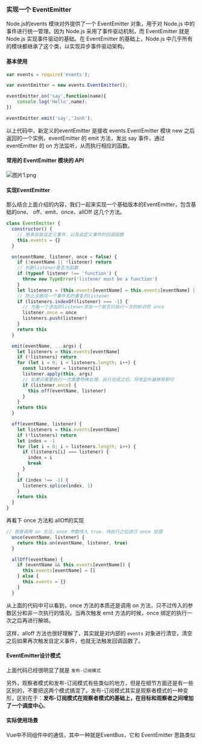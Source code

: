 ### **实现一个 EventEmitter**

Node.js的events 模块对外提供了一个 EventEmitter 对象，用于对 Node.js 中的事件进行统一管理。因为 Node.js 采用了事件驱动机制，而 EventEmitter 就是 Node.js 实现事件驱动的基础。在 EventEmitter 的基础上，Node.js 中几乎所有的模块都继承了这个类，以实现异步事件驱动架构。

#### 基本使用

```javascript
var events = require('events');

var eventEmitter = new events.EventEmitter();

eventEmitter.on('say',function(name){
    console.log('Hello',name);
})

eventEmitter.emit('say','Jonh');

```

以上代码中，新定义的eventEmitter 是接收 events.EventEmitter 模块 new 之后返回的一个实例，eventEmitter 的 emit 方法，发出 say 事件，通过 eventEmitter 的 on 方法监听，从而执行相应的函数。

#### 常用的 EventEmitter 模块的 API

![图片1.png](https://s0.lgstatic.com/i/image6/M01/0E/14/Cgp9HWA8LMiAEVlGAAJEpecSYyo071.png)

#### 实现EventEmitter

那么结合上面介绍的内容，我们一起来实现一个基础版本的EventEmitter，包含基础的one、 off、emit、once、allOff 这几个方法。

```javascript
class EventEmitter {
  constructor() {
    // 用来存放自定义事件，以及自定义事件的回调函数
    this.events = {}
  }

  on(eventName, listener, once = false) {
    if (!eventName || !listener) return
    // 判断listener是否为函数
    if (typeof listener !== 'function') {
      throw new TypeError('listener must be a function')
    }
    let listeners = (this.events[eventName] = this.events[eventName] || [])
    // 防止注册同一个事件名的重复的listener
    if (listeners.indexOf(listener) === -1) {
      // 为每一个添加的listener添加一个是否只执行一次的标识符 once
      listener.once = once
      listeners.push(listener)
    }
    return this
  }

  emit(eventName, ...args) {
    let listeners = this.events[eventName]
    if (!listeners) return
    for (let i = 0; i < listeners.length; i++) {
      const listener = listeners[i]
      listener.apply(this, args)
      // 如果只需要执行一次需要特殊处理，执行完成之后，将改监听器移除即可
      if (listener.once) {
        this.off(eventName, listener)
      }
    }
    return this
  }

  off(eventName, listener) {
    let listeners = this.events[eventName]
    if (!listeners) return
    let index = -1
    for (let i = 0; i < listeners.length; i++) {
      if (listeners[i] === listener) {
        index = i
        break
      }
    }
    if (index !== -1) {
      listeners.splice(index, 1)
    }
    return this
  }
}
```

再看下 once 方法和 allOff的实现

```javascript
// 直接调用 on 方法，once 参数传入 true，待执行之后进行 once 处理
  once(eventName, listener) {
    return this.on(eventName, listener, true)
  }

  allOff(eventName) {
    if (eventName && this.events[eventName]) {
      this.events[eventName] = []
    } else {
      this.events = {}
    }
  }
```

从上面的代码中可以看到，once 方法的本质还是调用 on 方法，只不过传入的参数区分和非一次执行的情况。当再次触发 emit 方法的时候，once 绑定的执行一次之后再进行解绑。

这样，alloff 方法也很好理解了，其实就是对内部的 `events` 对象进行清空，清空之后如果再次触发自定义事件，也就无法触发回调函数了。

#### EventEmitter设计模式

上面代码已经很明显了就是 `发布-订阅模式`

另外，观察者模式和发布-订阅模式有些类似的地方，但是在细节方面还是有一些区别的，不要把这两个模式搞混了。发布-订阅模式其实是观察者模式的一种变形，区别在于：**发布-订阅模式在观察者模式的基础上，在目标和观察者之间增加了一个调度中心**。

#### 实际使用场景

Vue中不同组件中的通信，其中一种就是EventBus，它和 EventEmitter 思路类似